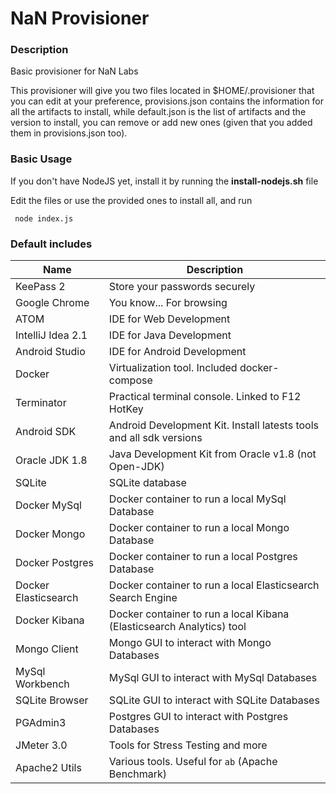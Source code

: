 # NaN Provisioner
### Description
Basic provisioner for NaN Labs

This provisioner will give you two files located in $HOME/.provisioner that you can edit at your preference, provisions.json contains the information for all the artifacts to install, while default.json is the list of artifacts and the version to install, you can remove or add new ones (given that you added them in provisions.json too).

### Basic Usage
If you don't have NodeJS yet, install it by running the **install-nodejs.sh** file

Edit the files or use the provided ones to install all, and run
```
 node index.js
```


### Default includes

| Name | Description |
| --- | --- |
| KeePass 2 | Store your passwords securely |
| Google Chrome | You know... For browsing |
| ATOM | IDE for Web Development |
| IntelliJ Idea 2.1 | IDE for Java Development |
| Android Studio | IDE for Android Development |
| Docker | Virtualization tool. Included docker-compose |
| Terminator | Practical terminal console. Linked to F12 HotKey |
| Android SDK | Android Development Kit. Install latests tools and all sdk versions |
| Oracle JDK 1.8 | Java Development Kit from Oracle v1.8 (not Open-JDK) |
| SQLite | SQLite database |
| Docker MySql | Docker container to run a local MySql Database |
| Docker Mongo | Docker container to run a local Mongo Database |
| Docker Postgres | Docker container to run a local Postgres Database |
| Docker Elasticsearch | Docker container to run a local Elasticsearch Search Engine |
| Docker Kibana | Docker container to run a local Kibana (Elasticsearch Analytics) tool |
| Mongo Client | Mongo GUI to interact with Mongo Databases |
| MySql Workbench | MySql GUI to interact with MySql Databases |
| SQLite Browser | SQLite GUI to interact with SQLite Databases |
| PGAdmin3 | Postgres GUI to interact with Postgres Databases |
| JMeter 3.0 | Tools for Stress Testing and more |
| Apache2 Utils | Various tools. Useful for `ab` (Apache Benchmark) |
